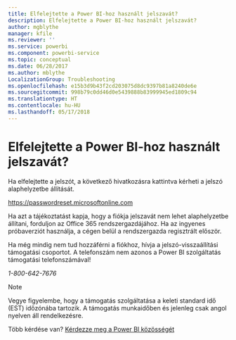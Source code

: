 ```yaml
---
title: Elfelejtette a Power BI-hoz használt jelszavát?
description: Elfelejtette a Power BI-hoz használt jelszavát?
author: mgblythe
manager: kfile
ms.reviewer: ''
ms.service: powerbi
ms.component: powerbi-service
ms.topic: conceptual
ms.date: 06/28/2017
ms.author: mblythe
LocalizationGroup: Troubleshooting
ms.openlocfilehash: e15b3d9b43f2cd203075d8dc9397b81a8240de6e
ms.sourcegitcommit: 998b79c0dd46d0e5439888b83999945ed1809c94
ms.translationtype: HT
ms.contentlocale: hu-HU
ms.lasthandoff: 05/17/2018
---
```

# <a name="forgot-your-password-for-power-bi"></a>Elfelejtette a Power BI-hoz használt jelszavát?
Ha elfelejtette a jelszót, a következő hivatkozásra kattintva kérheti a jelszó alaphelyzetbe állítását.

<https://passwordreset.microsoftonline.com>

Ha azt a tájékoztatást kapja, hogy a fiókja jelszavát nem lehet alaphelyzetbe állítani, forduljon az Office 365 rendszergazdájához. Ha az ingyenes próbaverziót használja, a cégen belül a rendszergazda regisztrált először.

Ha még mindig nem tud hozzáférni a fiókhoz, hívja a jelszó-visszaállítási támogatási csoportot. A telefonszám nem azonos a Power BI szolgáltatás támogatási telefonszámával!

*1-800-642-7676*

> [!NOTE]
> Vegye figyelembe, hogy a támogatás szolgáltatása a keleti standard idő (EST) időzónába tartozik. A támogatás munkaidőben és jelenleg csak angol nyelven áll rendelkezésre.
> 
> 

Több kérdése van? [Kérdezze meg a Power BI közösségét](http://community.powerbi.com/)

